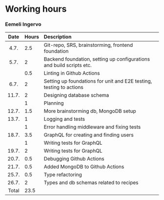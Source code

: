 # Working hours
### Eemeli Ingervo

| Date | Hours | Description |
| :----: | :----- | :----- |
| 4.7. | 2.5 | Git-repo, SRS, brainstorming, frontend foundation |
| 5.7. | 2 | Backend foundation, setting up configurations and build scripts etc. |
| | 0.5| Linting in Github Actions |
| 6.7. | 2 | Setting up foundations for unit and E2E testing, testing to actions |
| 11.7. | 2 | Designing database schema |
| | 1 | Planning |
| 12.7. | 1.5 | More brainstorming db, MongoDB setup |
| 13.7. | 1 | Logging and tests |
| | 1 | Error handling middleware and fixing tests |
| 18.7. | 3.5 | GraphQL for creating and finding users |
| | 1 | Writing tests for GraphQL |
| 19.7. | 2 | Writing tests for GraphQL |
| 20.7. | 0.5 | Debugging Github Actions |
| 21.7. | 0.5 | Added MongoDB to Github Actions |
| 25.7. | 0.5 | Type refactoring |
| 26.7. | 2 | Types and db schemas related to recipes |
| Total | 23.5 | |
